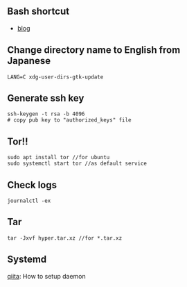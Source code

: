 ## Bash shortcut
- [blog](https://blog.ssdnodes.com/blog/cheatsheet-bash-shortcuts/)
## Change directory name to English from Japanese
 ```
 LANG=C xdg-user-dirs-gtk-update
 ```

## Generate ssh key
```
ssh-keygen -t rsa -b 4096
# copy pub key to "authorized_keys" file
```
## Tor!!
```
sudo apt install tor //for ubuntu
sudo systemctl start tor //as default service
```
## Check logs
``` 
journalctl -ex
```

## Tar
```
tar -Jxvf hyper.tar.xz //for *.tar.xz
```

## Systemd
 [qiita](https://qiita.com/DQNEO/items/0b5d0bc5d3cf407cb7ff): How to setup daemon
